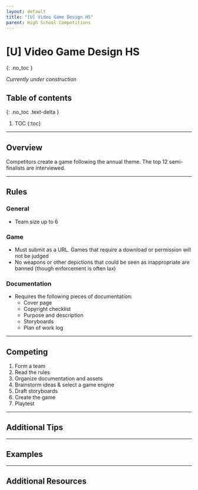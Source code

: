 ```yaml
---
layout: default
title: "[U] Video Game Design HS"
parent: High School Competitions
---
```


# [U] Video Game Design HS
{: .no_toc }

*Currently under construction*

## Table of contents
{: .no_toc .text-delta }

1. TOC
{:toc}

---

## Overview
Competitors create a game following the annual theme. The top 12 semi-finalists are interviewed.

---

## Rules

### General

- Team size up to 6

### Game

- Must submit as a URL. Games that require a download or permission will not be judged
- No weapons or other depictions that could be seen as inappropriate are banned (though enforcement is often lax)

### Documentation

- Requires the following pieces of documentation:
  - Cover page
  - Copyright checklist
  - Purpose and description
  - Storyboards
  - Plan of work log

---

## Competing

1. Form a team
2. Read the rules
3. Organize documentation and assets
4. Brainstorm ideas & select a game engine
5. Draft storyboards
6. Create the game
7. Playtest

---

## Additional Tips

---

## Examples

---

## Additional Resources
